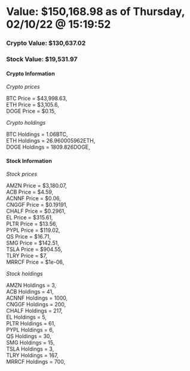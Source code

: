 # Value: $150,168.98 as of Thursday, 02/10/22 @ 15:19:52 

### Crypto Value: $130,637.02

### Stock Value: $19,531.97

#### Crypto Information 
*Crypto prices* 

BTC Price = $43,998.63,  
ETH Price = $3,105.6,  
DOGE Price = $0.15,  


*Crypto holdings* 

BTC Holdings = 1.06BTC,  
ETH Holdings = 26.960005962ETH,  
DOGE Holdings = 1809.826DOGE,  


#### Stock Information 

*Stock prices* 

AMZN Price = $3,180.07,  
ACB Price = $4.59,  
ACNNF Price = $0.06,  
CNGGF Price = $0.19191,  
CHALF Price = $0.2961,  
EL Price = $315.61,  
PLTR Price = $13.56,  
PYPL Price = $119.02,  
QS Price = $16.71,  
SMG Price = $142.51,  
TSLA Price = $904.55,  
TLRY Price = $7,  
MRRCF Price = $1e-06,  


*Stock holdings* 

AMZN Holdings = 3,  
ACB Holdings = 41,  
ACNNF Holdings = 1000,  
CNGGF Holdings = 200,  
CHALF Holdings = 217,  
EL Holdings = 5,  
PLTR Holdings = 61,  
PYPL Holdings = 6,  
QS Holdings = 30,  
SMG Holdings = 15,  
TSLA Holdings = 3,  
TLRY Holdings = 167,  
MRRCF Holdings = 700,  



